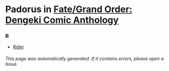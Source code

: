 # Padorus in [Fate/Grand Order: Dengeki Comic Anthology](https://myanimelist.net/manga/97040/Fate_Grand_Order__Dengeki_Comic_Anthology)

### R
* [Rider](https://github.com/shadow578/Project-Padoru/blob/master/table-of-contents/characters/Rider.md)

###### This page was automatically generated. If it contains errors, please open a Issue.
